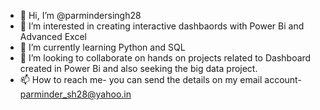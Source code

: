 - 👋 Hi, I’m @parmindersingh28
- 👀 I’m interested in creating interactive dashbaords with Power Bi and Advanced Excel
- 🌱 I’m currently learning Python and SQL
- 💞️ I’m looking to collaborate on hands on projects related to Dashboard created in Power Bi and also seeking the big data project.
- 📫 How to reach me- you can send the details on my email account- parminder_sh28@yahoo.in

<!---
parmindersingh28/parmindersingh28 is a ✨ special ✨ repository because its `README.md` (this file) appears on your GitHub profile.
You can click the Preview link to take a look at your changes.
--->
